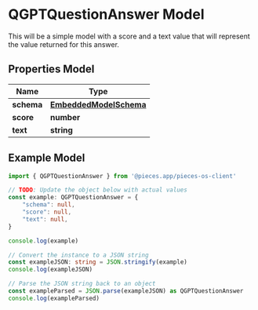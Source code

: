 
# QGPTQuestionAnswer Model

This will be a simple model with a score and a text value that will represent the value returned for this answer.

## Properties Model

Name | Type
------------ | -------------
**schema** | [**EmbeddedModelSchema**](EmbeddedModelSchema)
**score** | **number**
**text** | **string**

## Example Model

```typescript
import { QGPTQuestionAnswer } from '@pieces.app/pieces-os-client'

// TODO: Update the object below with actual values
const example: QGPTQuestionAnswer = {
    "schema": null,
    "score": null,
    "text": null,
}

console.log(example)

// Convert the instance to a JSON string
const exampleJSON: string = JSON.stringify(example)
console.log(exampleJSON)

// Parse the JSON string back to an object
const exampleParsed = JSON.parse(exampleJSON) as QGPTQuestionAnswer
console.log(exampleParsed)
```


